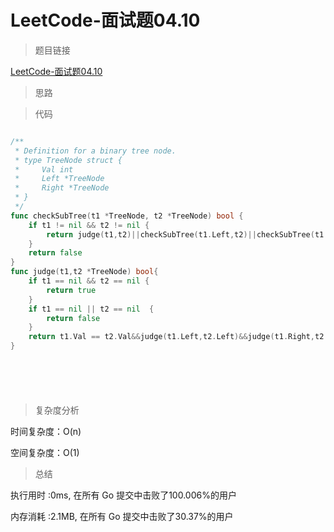 # LeetCode-面试题04.10

>题目链接

[LeetCode-面试题04.10](https://leetcode-cn.com/problems/check-subtree-lcci/)

> 思路


>代码

```go

/**
 * Definition for a binary tree node.
 * type TreeNode struct {
 *     Val int
 *     Left *TreeNode
 *     Right *TreeNode
 * }
 */
func checkSubTree(t1 *TreeNode, t2 *TreeNode) bool {
    if t1 != nil && t2 != nil {
        return judge(t1,t2)||checkSubTree(t1.Left,t2)||checkSubTree(t1.Right,t2)
    }
    return false
}
func judge(t1,t2 *TreeNode) bool{
    if t1 == nil && t2 == nil {
        return true
    }
    if t1 == nil || t2 == nil  {
        return false
    }
    return t1.Val == t2.Val&&judge(t1.Left,t2.Left)&&judge(t1.Right,t2.Right)
}







```

>复杂度分析

时间复杂度：O(n)

空间复杂度：O(1)

>总结

执行用时 :0ms, 在所有 Go 提交中击败了100.006%的用户

内存消耗 :2.1MB, 在所有 Go 提交中击败了30.37%的用户
